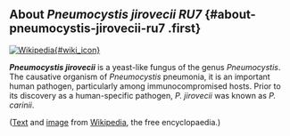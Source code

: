 About *Pneumocystis jirovecii RU7* {#about-pneumocystis-jirovecii-ru7 .first}
----------------------------------

[![Wikipedia](/img/wikipedia_logo_v2_en.png){#wiki_icon}](http://en.wikipedia.org/wiki/Pneumocystis_jirovecii)

***Pneumocystis jirovecii*** is a yeast-like fungus of the genus
*Pneumocystis*. The causative organism of *Pneumocystis* pneumonia, it
is an important human pathogen, particularly among immunocompromised
hosts. Prior to its discovery as a human-specific pathogen, *P.
jirovecii* was known as *P. carinii*.

([Text](http://en.wikipedia.org/wiki/Pneumocystis_jirovecii) and
[image](https://commons.wikimedia.org/wiki/File:Pneumocystis_carinii_01.jpg)
from [Wikipedia](http://en.wikipedia.org/), the free encyclopaedia.)
